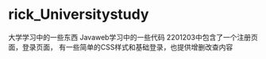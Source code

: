 # rick_Universitystudy
大学学习中的一些东西
Javaweb学习中的一些代码
2201203中包含了一个注册页面，登录页面，
有一些简单的CSS样式和基础登录，也提供增删改查内容
